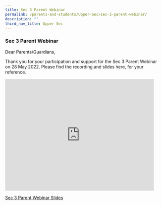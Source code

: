 ```yaml
---
title: Sec 3 Parent Webinar
permalink: /parents-and-students/Upper-Sec/sec-3-parent-webinar/
description: ""
third_nav_title: Upper Sec
---
```


### Sec 3 Parent Webinar

Dear Parents/Guardians,

Thank you for your participation and support for the Sec 3 Parent Webinar on 28 May 2022. Please find the recording and slides here, for your reference.

<iframe width="480" height="360" src="https://www.youtube.com/embed/ecdSZFJDlgQ" title="Sec 3 Parent Webinar 2022" frameborder="0" allow="accelerometer; autoplay; clipboard-write; encrypted-media; gyroscope; picture-in-picture" allowfullscreen></iframe>

[Sec 3 Parent Webinar Slides](/files/Sec%203%20Parent%20Webinar%20Slides.pdf)

